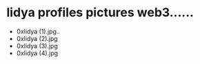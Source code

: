 # lidya profiles pictures web3......
- 0xlidya (1).jpg..
- 0xlidya (2).jpg
- 0xlidya (3).jpg
- 0xlidya (4).jpg
